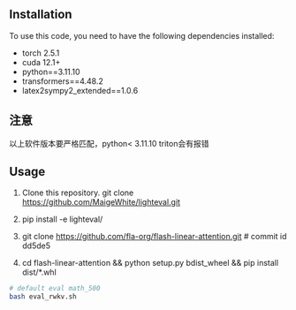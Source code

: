 
## Installation

To use this code, you need to have the following dependencies installed:

- torch 2.5.1
- cuda 12.1+
- python==3.11.10
- transformers==4.48.2
- latex2sympy2_extended==1.0.6

## 注意
以上软件版本要严格匹配，python< 3.11.10 triton会有报错
## Usage

1. Clone this repository.
git clone https://github.com/MaigeWhite/lighteval.git
2. pip install -e lighteval/

3. git clone https://github.com/fla-org/flash-linear-attention.git  # commit id dd5de5
4. cd flash-linear-attention && python setup.py bdist_wheel && pip install dist/*.whl

```bash
# default eval math_500
bash eval_rwkv.sh

```
